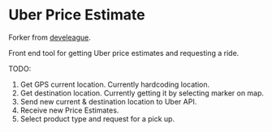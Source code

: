 # Uber Price Estimate

Forker from [develeague](https://github.com/devleague/Uber-Price-Estimate).

Front end tool for getting Uber price estimates and requesting a ride.

TODO:
1. Get GPS current location. Currently hardcoding location.
2. Get destination location. Currently getting it by selecting marker on map.
3. Send new current & destination location to Uber API.
4. Receive new Price Estimates.
5. Select product type and request for a pick up.

